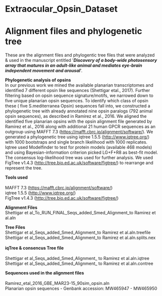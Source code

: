 # Extraocular_Opsin_Dataset
# Alignment files and phylogenetic tree  
These are the alignment files and phylogentic tree files that were analyzed & used in the manuscript entitled '***Discovery of a body-wide photosensory array that matures in an adult-like animal and mediates eye-brain independent movement and arousal***'.

<b>Phylogenetic analysis of opsins</b><br/>
In our previous work we mined the available planarian transcriptomes and identified 7 different opsin like sequences (Shettigar etal., 2017). Further filtering based on opsin sequence signature/motifs, we narrowed down to five unique planarian opsin sequences. To identify which class of opsin these ( five S.mediterranea Opsin) sequences fall into, we constructed a phylogenetic tree with already annotated nine opsin paralogs (792 animal opsin sequences), as described in Ramirez et al., 2016. We aligned the identified five planarian opsins with the opsin alignment file generated by Ramirez et al., 2016 along with additional 21 human GPCR sequences as an outgroup using MAFFT 7.3 (https://mafft.cbrc.jp/alignment/software/). We generated a phylogenetic tree using iqtree 1.5.5 (http://www.iqtree.org/) with 1000 bootstraps and single branch likelihood with 1000 replicates. Iqtree used Modelfinder to test for protein models (available 468 models) and using Bayesian-information criterion picked LG+F+R8 as best-fit model. The consensus log-likelihood tree was used for further analysis. We used FigTree v1.4.3 (http://tree.bio.ed.ac.uk/software/figtree/) to rearrange and represent the tree.


<b>Tools used</b><br/><br/>
MAFFT 7.3 (<a>https://mafft.cbrc.jp/alignment/software/</a>)<br/>
iqtree 1.5.5 (<a>http://www.iqtree.org/</a>)<br/>
FigTree v1.4.3 (<a>http://tree.bio.ed.ac.uk/software/figtree/</a>)<br/>

<b> Alignment Files </b><br/>
Shettigar et al_To_RUN_FINAL_Seqs_added_Smed_Alignment_to Ramirez et al.aln<br/>

<b> Tree Files </b><br/>
Shettigar et al_Seqs_added_Smed_Alignment_to Ramirez et al.aln.treefile<br/>
Shettigar et al_Seqs_added_Smed_Alignment_to Ramirez et al.aln.splits.nex<br/><br/>
<b> iqTree & consencus Tree file </b><br/><br/>
Shettigar et al_Seqs_added_Smed_Alignment_ to Ramirez et al.aln.iqtree<br/>
Shettigar et al_Seqs_added_Smed_Alignment_ to Ramirez et al.aln.contree<br/>

<b>Sequences used in the alignment files </b><br/><br/>
Ramirez_etal_2016_GBE_MAR23-15_90sim_opsin.aln </br>
Planarian opsin sequences - Genbank accession: MW465947 - MW465950 </br></br>

